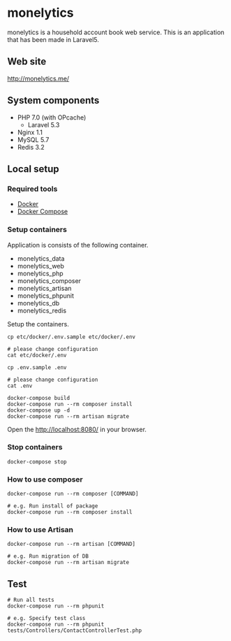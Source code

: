 # monelytics

monelytics is a household account book web service.
This is an application that has been made in Laravel5.

## Web site
http://monelytics.me/

## System components

* PHP 7.0 (with OPcache)
  * Laravel 5.3
* Nginx 1.1
* MySQL 5.7
* Redis 3.2

## Local setup

### Required tools

* [Docker](https://docs.docker.com/)
* [Docker Compose](https://docs.docker.com/compose/)

### Setup containers

Application is consists of the following container.

* monelytics_data
* monelytics_web
* monelytics_php
* monelytics_composer
* monelytics_artisan
* monelytics_phpunit
* monelytics_db
* monelytics_redis

Setup the containers.

```
cp etc/docker/.env.sample etc/docker/.env

# please change configuration
cat etc/docker/.env

cp .env.sample .env

# please change configuration
cat .env

docker-compose build
docker-compose run --rm composer install
docker-compose up -d
docker-compose run --rm artisan migrate
```

Open the [http://localhost:8080/](http://localhost:8080/) in your browser.

### Stop containers

```
docker-compose stop
```

### How to use composer

```
docker-compose run --rm composer [COMMAND]

# e.g. Run install of package
docker-compose run --rm composer install
```

### How to use Artisan

```
docker-compose run --rm artisan [COMMAND]

# e.g. Run migration of DB
docker-compose run --rm artisan migrate
```

## Test

```
# Run all tests
docker-compose run --rm phpunit

# e.g. Specify test class
docker-compose run --rm phpunit tests/Controllers/ContactControllerTest.php
```
